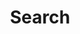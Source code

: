 ---
title: "Search" # in any language you want
layout: "search" # necessary for search
url: "/search"
# description: "Description for Search"
summary: "search"
placeholder: "Finding something?"
---